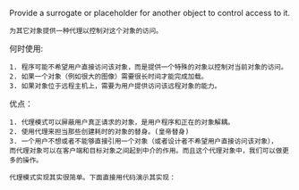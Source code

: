Provide a surrogate or placeholder for another object to control access to it.

    为其它对象提供一种代理以控制对这个对象的访问。

   何时使用:

    1. 程序可能不希望用户直接访问该对象，而是提供一个特殊的对象以控制对当前对象的访问。
    2. 如果一个对象（例如很大的图像）需要很长时间才能完成加载。
    3. 如果对象位于远程主机上，需要为用户提供访问该远程对象的能力。
    
   优点：

    1. 代理模式可以屏蔽用户真正请求的对象，是用户程序和正在的对象解耦。
    2. 使用代理来担当那些创建耗时的对象的替身。(皇帝替身)
    3. 一个用户不想或者不能够直接引用一个对象（或者设计者不希望用户直接访问该对象），
    而代理对象可以在客户端和目标对象之间起到中介的作用。而且这个代理对象中，我们可以做更多的操作。

    代理模式实现其实很简单。下面直接用代码演示其实现：